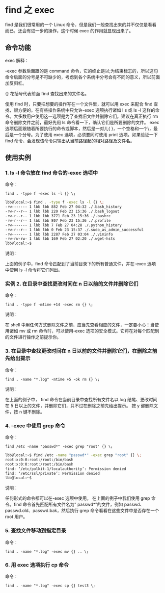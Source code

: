 # find 之 exec

find 是我们很常用的一个 Linux 命令，但是我们一般查找出来的并不仅仅是看看而已，还会有进一步的操作，这个时候 exec 的作用就显现出来了。

## 命令功能

exec 解释：

-exec 参数后面跟的是 command 命令，它的终止是以;为结束标志的，所以这句命令后面的分号是不可缺少的，考虑到各个系统中分号会有不同的意义，所以前面加反斜杠。

{} 花括号代表前面 find 查找出来的文件名。

使用 find 时，只要把想要的操作写在一个文件里，就可以用 exec 来配合 find 查找，很方便的。在有些操作系统中只允许-exec 选项执行诸如 l s 或 ls -l 这样的命令。大多数用户使用这一选项是为了查找旧文件并删除它们。建议在真正执行 rm 命令删除文件之前，最好先用 ls 命令看一下，确认它们是所要删除的文件。 exec 选项后面跟随着所要执行的命令或脚本，然后是一对儿{ }，一个空格和一个\，最后是一个分号。为了使用 exec 选项，必须要同时使用 print 选项。如果验证一下 find 命令，会发现该命令只输出从当前路径起的相对路径及文件名。

## 使用实例

### 1. ls -l 命令放在 find 命令的-exec 选项中

命令：

`find . -type f -exec ls -l {} \;`

```sh
lbb@local:~$ find . -type f -exec ls -l {} \;
-rw------- 1 lbb lbb 882 Feb 27 04:32 ./.bash_history
-rw-r--r-- 1 lbb lbb 220 Feb 23 15:36 ./.bash_logout
-rw-r--r-- 1 lbb lbb 3771 Feb 23 15:36 ./.bashrc
-rw-r--r-- 1 lbb lbb 807 Feb 23 15:36 ./.profile
-rw------- 1 lbb lbb 7 Feb 27 04:28 ./.python_history
-rw-r--r-- 1 lbb lbb 0 Feb 23 15:37 ./.sudo_as_admin_successful
-rw------- 1 lbb lbb 2287 Feb 27 03:04 ./.viminfo
-rw-rw-rw- 1 lbb lbb 169 Feb 27 02:20 ./.wget-hsts
lbb@local:~$
```

说明：

上面的例子中，find 命令匹配到了当前目录下的所有普通文件，并在-exec 选项中使用 ls -l 命令将它们列出。

### 实例 2. 在目录中查找更改时间在 n 日以前的文件并删除它们

命令：

`find . -type f -mtime +14 -exec rm {} \;`

说明：

在 shell 中用任何方式删除文件之前，应当先查看相应的文件，一定要小心！当使用诸如 mv 或 rm 命令时，可以使用-exec 选项的安全模式。它将在对每个匹配到的文件进行操作之前提示你。

### 3. 在目录中查找更改时间在 n 日以前的文件并删除它们，在删除之前先给出提示

命令：

`find . -name "*.log" -mtime +5 -ok rm {} \;`

说明：

在上面的例子中， find 命令在当前目录中查找所有文件名以.log 结尾、更改时间在 5 日以上的文件，并删除它们，只不过在删除之前先给出提示。 按 y 键删除文件，按 n 键不删除。

### 4. -exec 中使用 grep 命令

命令：

`find /etc -name "passwd*" -exec grep "root" {} \;`

```sh
lbb@local:~$ find /etc -name "passwd*" -exec grep "root" {} \;
root:x:0:0:root:/root:/bin/bash
root:x:0:0:root:/root:/bin/bash
find: ‘/etc/polkit-1/localauthority’: Permission denied
find: ‘/etc/ssl/private’: Permission denied
lbb@local:~$
```

说明：

任何形式的命令都可以在-exec 选项中使用。 在上面的例子中我们使用 grep 命令。find 命令首先匹配所有文件名为“ passwd\*”的文件，例如 passwd、passwd.old、passwd.bak，然后执行 grep 命令看看在这些文件中是否存在一个 root 用户。

### 5. 查找文件移动到指定目录

命令：

`find . -name "*.log" -exec mv {} .. \;`

### 6. 用 exec 选项执行 cp 命令

命令：

`find . -name "*.log" -exec cp {} test3 \;`
